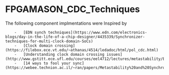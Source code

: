 # FPGAMASON_CDC_Techniques
The following component implmentations were 
                                     Inspired by 
~~~~~~~~~~~~~~~~~~~~~~~~~~~~~~~~~~~~~~~~~~~~~~~~~~~~~~~~~~~~~~~~~~~~~~~~~~~~~~~~~~~~~~~~~~~~~
    -   [EDN synch techniques](https://www.edn.com/electronics-blogs/day-in-the-life-of-a-chip-designer/4435339/Synchronizer-techniques-for-multi-clock-domain-SoCs)
    -   [Clock domain crossing](https://filebox.ece.vt.edu/~athanas/4514/ledadoc/html/pol_cdc.html)
    -   [Understanding clock domain crossing issues](http://www.gstitt.ece.ufl.edu/courses/eel4712/lectures/metastability/EEIOL_2007DEC24_EDA_TA_01.pdf)
    -   [14 ways to fool your sync](https://webee.technion.ac.il/~ran/papers/Metastability%20and%20Synchronizers.posted.pdf)
~~~~~~~~~~~~~~~~~~~~~~~~~~~~~~~~~~~~~~~~~~~~~~~~~~~~~~~~~~~~~~~~~~~~~~~~~~~~~~~~~~~~~~~~~~~~~

